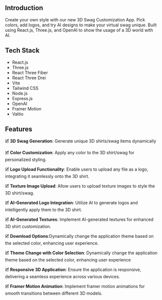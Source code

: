 ## Introduction

Create your own style with our new 3D Swag Customization App. Pick colors, add logos, and try AI designs to make your virtual swag unique. Built using React.js, Three.js, and OpenAI to show the usage of a 3D world with AI.


## Tech Stack

- React.js
- Three.js
- React Three Fiber
- React Three Drei
- Vite
- Tailwind CSS
- Node.js
- Express.js
- OpenAI
- Framer Motion
- Valtio

## Features

🗹 **3D Swag Generation**: Generate unique 3D shirts/swag items dynamically

🗹 **Color Customization**: Apply any color to the 3D shirt/swag for personalized styling.

🗹 **Logo Upload Functionality**: Enable users to upload any file as a logo, integrating it seamlessly onto the 3D shirt.

🗹 **Texture Image Upload**: Allow users to upload texture images to style the 3D shirt/swag.

🗹 **AI-Generated Logo Integration**: Utilize AI to generate logos and intelligently apply them to the 3D shirt.

🗹 **AI-Generated Textures**: Implement AI-generated textures for enhanced 3D shirt customization.

🗹 **Download Options**:Dynamically change the application theme based on the selected color, enhancing user experience.

🗹 **Theme Change with Color Selection**: Dynamically change the application theme based on the selected color, enhancing user experience

🗹 **Responsive 3D Application**: Ensure the application is responsive, delivering a seamless experience across various devices.

🗹 **Framer Motion Animation**: Implement framer motion animations for smooth transitions between different 3D models.
